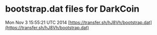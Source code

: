 bootstrap.dat files for DarkCoin
===
Mon Nov  3 15:55:21 UTC 2014 [https://transfer.sh/hJ8Vh/bootstrap.dat](https://transfer.sh/hJ8Vh/bootstrap.dat)
